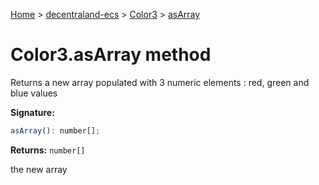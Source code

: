 [Home](./index) &gt; [decentraland-ecs](./decentraland-ecs.md) &gt; [Color3](./decentraland-ecs.color3.md) &gt; [asArray](./decentraland-ecs.color3.asarray.md)

# Color3.asArray method

Returns a new array populated with 3 numeric elements : red, green and blue values

**Signature:**
```javascript
asArray(): number[];
```
**Returns:** `number[]`

the new array
